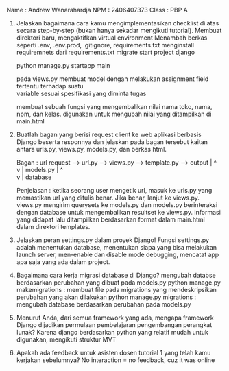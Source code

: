 Name : Andrew Wanarahardja
NPM : 2406407373
Class : PBP A

1. Jelaskan bagaimana cara kamu mengimplementasikan checklist di atas secara step-by-step (bukan hanya sekadar mengikuti tutorial).
    Membuat direktori baru, mengaktifkan virtual environment
    Menambah berkas seperti .env, .env.prod, .gitignore, requirements.txt
    menginstall requiremnets dari requirements.txt
    migrate
    start project django

    python manage.py startapp main

    pada views.py membuat model dengan melakukan assignment field tertentu terhadap suatu       
        variable sesuai spesifikasi yang diminta tugas

    membuat sebuah fungsi yang mengembalikan nilai nama toko, nama, npm, dan kelas. digunakan untuk 
        mengubah nilai yang ditampilkan di main.html

2. Buatlah bagan yang berisi request client ke web aplikasi berbasis Django beserta responnya dan jelaskan pada bagan tersebut kaitan antara urls.py, views.py, models.py, dan berkas html.

    Bagan :
    url request --> url.py --> views.py --> template.py --> output
                                 |  ^  
                                 v  |
                               models.py
                                 |  ^  
                                 v  |
                               database

    Penjelasan : 
    ketika seorang user mengetik url, masuk ke urls.py yang memastikan url yang ditulis benar. Jika 
        benar, lanjut ke views.py. views.py mengirim querysets ke models.py dan models.py berinteraksi dengan database untuk mengembalikan resultset ke views.py. informasi yang didapat lalu ditampilkan berdasarkan format dalam main.html dalam direktori templates.

3. Jelaskan peran settings.py dalam proyek Django!
    Fungsi settings.py adalah menentukan database, menentukan siapa yang bisa melakukan launch server, 
        men-enable dan disable mode debugging, mencatat app apa saja yang ada dalam project.

4. Bagaimana cara kerja migrasi database di Django?
    mengubah databse berdasarkan perubahan yang dibuat pada models.py
    python manage.py makemigrations : membuat file pada migrations yang mendeskripsikan perubahan
                                      yang akan dilakukan
    python manage.py migrations : mengubah database berdasarkan perubahan pada models.py

5. Menurut Anda, dari semua framework yang ada, mengapa framework Django dijadikan permulaan pembelajaran pengembangan perangkat lunak?
    Karena django berdasarkan python yang relatif mudah untuk digunakan, mengikuti struktur MVT


6. Apakah ada feedback untuk asisten dosen tutorial 1 yang telah kamu kerjakan sebelumnya?
    No interaction = no feedback, cuz it was online